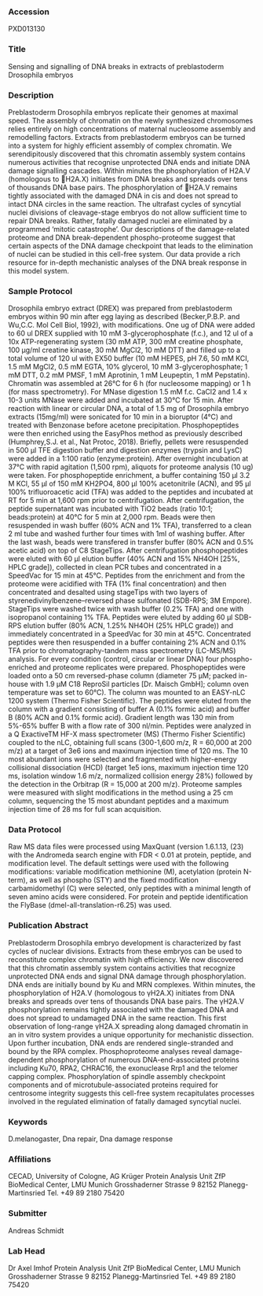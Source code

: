 ### Accession
PXD013130

### Title
Sensing and signalling of DNA breaks in extracts of preblastoderm Drosophila embryos

### Description
Preblastoderm Drosophila embryos replicate their genomes at maximal speed. The assembly of chromatin on the newly synthesized chromosomes relies entirely on high concentrations of maternal nucleosome assembly and remodelling factors. Extracts from preblastoderm embryos can be turned into a system for highly efficient assembly of complex chromatin. We serendipitously discovered that this chromatin assembly system contains numerous activities that recognise unprotected DNA ends and initiate DNA damage signalling cascades. Within minutes the phosphorylation of H2A.V (homologous to H2A.X) initiates from DNA breaks and spreads over tens of thousands DNA base pairs. The phosphorylation of H2A.V remains tightly associated with the damaged DNA in cis and does not spread to intact DNA circles in the same reaction. The ultrafast cycles of syncytial nuclei divisions of cleavage-stage embryos do not allow sufficient time to repair DNA breaks. Rather, fatally damaged nuclei are eliminated by a programmed ‘mitotic catastrophe’. Our descriptions of the damage-related proteome and DNA break-dependent phospho-proteome suggest that certain aspects of the DNA damage checkpoint that leads to the elimination of nuclei can be studied in this cell-free system. Our data provide a rich resource for in-depth mechanistic analyses of the DNA break response in this model system.

### Sample Protocol
Drosophila embryo extract (DREX) was prepared from preblastoderm embryos within 90 min after egg laying as described (Becker,P.B.P. and Wu,C.C. Mol Cell Biol, 1992), with modifications. One ug of DNA were added to 60 ul DREX supplied with 10 mM 3-glycerophosphate (f.c.), and 12 ul of a 10x ATP-regenerating system (30 mM ATP, 300 mM creatine phosphate, 100 μg/ml creatine kinase, 30 mM MgCl2, 10 mM DTT) and filled up to a total volume of 120 ul with EX50 buffer (10 mM HEPES, pH 7.6, 50 mM KCI, 1.5 mM MgCl2, 0.5 mM EGTA, 10% glycerol, 10 mM 3-glycerophosphate; 1 mM DTT, 0.2 mM PMSF, 1 mM Aprotinin, 1 mM Leupeptin, 1 mM Pepstatin). Chromatin was assembled at 26°C for 6 h (for nucleosome mapping) or 1 h (for mass spectrometry). For MNase digestion 1.5 mM f.c. CaCl2 and 1.4 x 10-3 units MNase were added and incubated at 30°C for 15 min.  After reaction with linear or circular DNA, a total of 1.5 mg of Drosophila embryo extracts (15mg/ml) were sonicated for 10 min in a bioruptor (4°C) and treated with Benzonase before acetone precipitation. Phosphopeptides were then enriched using the EasyPhos method as previously described (Humphrey,S.J. et al., Nat Protoc, 2018). Briefly, pellets were resuspended in 500 µl TFE digestion buffer and digestion enzymes (trypsin and LysC) were added in a 1:100 ratio (enzyme:protein). After overnight incubation at 37°C with rapid agitation (1,500 rpm), aliquots for proteome analysis (10 ug) were taken. For phosphopeptide enrichment, a buffer containing 150 µl 3.2 M KCl, 55 µl of 150 mM KH2PO4, 800 µl 100% acetonitrile (ACN), and 95 µl 100% trifluoroacetic acid (TFA) was added to the peptides and incubated at RT for 5 min at 1,600 rpm prior to centrifugation. After centrifugation, the peptide supernatant was incubated with TiO2 beads (ratio 10:1; beads:protein) at 40°C for 5 min at 2,000 rpm. Beads were then resuspended in wash buffer (60% ACN and 1% TFA), transferred to a clean 2 ml tube and washed further four times with 1ml of washing buffer. After the last wash, beads were transfered in transfer buffer (80% ACN and 0.5% acetic acid) on top of C8 StageTips. After centrifugation phosphopeptides were eluted with 60 µl elution buffer (40% ACN and 15% NH4OH [25%, HPLC grade]), collected in clean PCR tubes and concentrated in a SpeedVac for 15 min at 45°C. Peptides from the enrichment and from the proteome were acidified with TFA (1% final concentration) and then concentrated and desalted using stageTips with two layers of styrenedivinylbenzene–reversed phase sulfonated (SDB-RPS; 3M Empore). StageTips were washed twice with wash buffer (0.2% TFA) and one with isopropanol containing 1% TFA. Peptides were eluted by adding 60 µl SDB-RPS elution buffer (80% ACN, 1.25% NH4OH (25% HPLC grade)) and immediately concentrated in a SpeedVac for 30 min at 45°C. Concentrated peptides were then resuspended in a buffer containing 2% ACN and 0.1% TFA prior to chromatography-tandem mass spectrometry (LC-MS/MS) analysis. For every condition (control, circular or linear DNA) four phospho-enriched and proteome replicates were prepared. Phosphopeptides were loaded onto a 50 cm reversed-phase column (diameter 75 µM; packed in-house with 1.9 µM C18 ReproSil particles [Dr. Maisch GmbH]; column oven temperature was set to 60°C). The column was mounted to an EASY-nLC 1200 system (Thermo Fisher Scientific). The peptides were eluted from the column with a gradient consisting of buffer A (0.1% formic acid) and buffer B (80% ACN and 0.1% formic acid). Gradient length was 130 min from 5%-65% buffer B with a flow rate of 300 nl/min. Peptides were analyzed in a Q ExactiveTM HF-X mass spectrometer (MS) (Thermo Fisher Scientific) coupled to the nLC, obtaining full scans (300-1,600 m/z, R = 60,000 at 200 m/z) at a target of 3e6 ions and maximum injection time of 120 ms. The 10 most abundant ions were selected and fragmented with higher-energy collisional dissociation (HCD) (target 1e5 ions, maximum injection time 120 ms, isolation window 1.6 m/z, normalized collision energy 28%) followed by the detection in the Orbitrap (R = 15,000 at 200 m/z). Proteome samples were measured with slight modifications in the method using a 25 cm column, sequencing the 15 most abundant peptides and a maximum injection time of 28 ms for full scan acquisition.

### Data Protocol
Raw MS data files were processed using MaxQuant (version 1.6.1.13, (23) with the Andromeda search engine with FDR < 0.01 at protein, peptide, and modification level. The default settings were used with the following modifications:  variable modification methionine (M), acetylation (protein N-term), as well as phospho (STY) and the fixed modification carbamidomethyl (C) were selected, only peptides with a minimal length of seven amino acids were considered. For protein and peptide identification the FlyBase (dmeI-all-translation-r6.25) was used.

### Publication Abstract
Preblastoderm Drosophila embryo development is characterized by fast cycles of nuclear divisions. Extracts from these embryos can be used to reconstitute complex chromatin with high efficiency. We now discovered that this chromatin assembly system contains activities that recognize unprotected DNA ends and signal DNA damage through phosphorylation. DNA ends are initially bound by Ku and MRN complexes. Within minutes, the phosphorylation of H2A.V (homologous to &#x3b3;H2A.X) initiates from DNA breaks and spreads over tens of thousands DNA base pairs. The &#x3b3;H2A.V phosphorylation remains tightly associated with the damaged DNA and does not spread to undamaged DNA in the same reaction. This first observation of long-range &#x3b3;H2A.X spreading along damaged chromatin in an in vitro system provides a unique opportunity for mechanistic dissection. Upon further incubation, DNA ends are rendered single-stranded and bound by the RPA complex. Phosphoproteome analyses reveal damage-dependent phosphorylation of numerous DNA-end-associated proteins including Ku70, RPA2, CHRAC16, the exonuclease Rrp1 and the telomer capping complex. Phosphorylation of spindle assembly checkpoint components and of microtubule-associated proteins required for centrosome integrity suggests this cell-free system recapitulates processes involved in the regulated elimination of fatally damaged syncytial nuclei.

### Keywords
D.melanogaster, Dna repair, Dna damage response

### Affiliations
CECAD, University of Cologne, AG Krüger
Protein Analysis Unit ZfP BioMedical Center, LMU Munich Grosshaderner Strasse 9 82152 Planegg-Martinsried Tel. +49 89 2180 75420

### Submitter
Andreas Schmidt

### Lab Head
Dr Axel Imhof
Protein Analysis Unit ZfP BioMedical Center, LMU Munich Grosshaderner Strasse 9 82152 Planegg-Martinsried Tel. +49 89 2180 75420


